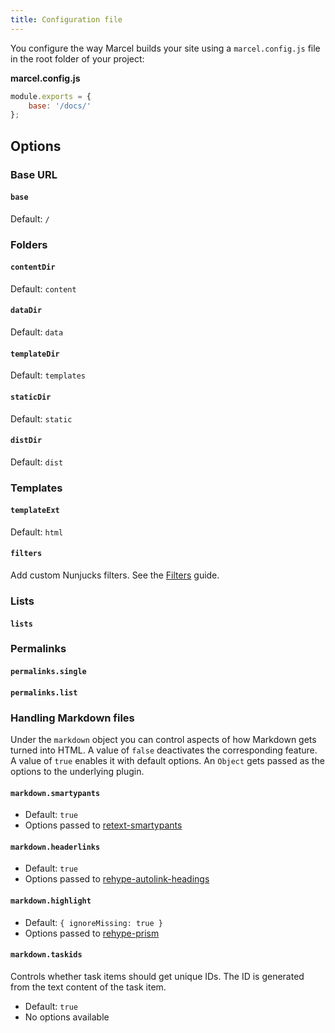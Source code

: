 ```yaml
---
title: Configuration file
---
```


You configure the way Marcel builds your site using a `marcel.config.js` file in the root folder of your project:

__marcel.config.js__

```js
module.exports = {
	base: '/docs/'
};
```

## Options

### Base URL

#### `base` 

Default: `/`

### Folders

#### `contentDir` 

Default: `content`

#### `dataDir` 

Default: `data`

#### `templateDir` 

Default: `templates`

#### `staticDir`

Default: `static`

#### `distDir` 

Default: `dist`

### Templates

#### `templateExt` 

Default: `html`

#### `filters`

Add custom Nunjucks filters. See the [Filters](../guides/filters.md) guide.

### Lists

#### `lists`

### Permalinks

#### `permalinks.single`

#### `permalinks.list`

### Handling Markdown files

Under the `markdown` object you can control aspects of how Markdown gets turned into HTML. A value of `false` deactivates the corresponding feature. A value of `true` enables it with default options. An `Object` gets passed as the options to the underlying plugin.

#### `markdown.smartypants` 

* Default: `true`
* Options passed to [retext-smartypants](https://github.com/retextjs/retext-smartypants)

#### `markdown.headerlinks`

* Default: `true`
* Options passed to [rehype-autolink-headings](https://github.com/rehypejs/rehype-autolink-headings)

#### `markdown.highlight` 

* Default: `{ ignoreMissing: true }`
* Options passed to [rehype-prism](https://github.com/mapbox/rehype-prism)

#### `markdown.taskids`

Controls whether task items should get unique IDs. The ID is generated from the text content of the task item.

* Default: `true`
* No options available